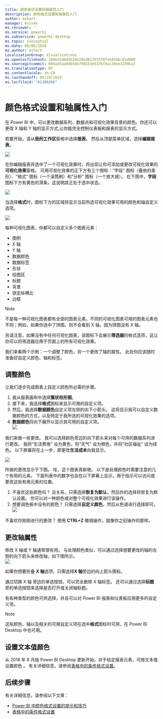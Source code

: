 ```yaml
---
title: 颜色格式设置和轴属性入门
description: 颜色格式设置和轴属性入门
author: mihart
manager: kvivek
ms.reviewer: ''
ms.service: powerbi
ms.subservice: powerbi-desktop
ms.topic: conceptual
ms.date: 08/06/2018
ms.author: mihart
LocalizationGroup: Visualizations
ms.openlocfilehash: 340e32d6d3b29e266d81253378feb4266c01d000
ms.sourcegitcommit: 60dad5aa0d85db790553e537bf8ac34ee3289ba3
ms.translationtype: MT
ms.contentlocale: zh-CN
ms.lasthandoff: 05/29/2019
ms.locfileid: "61389266"
---
```

# <a name="getting-started-with-color-formatting-and-axis-properties"></a>颜色格式设置和轴属性入门
在 Power BI  中，可以更改数据系列、数据点和可视化效果背景的颜色。你还可以更改 X 轴和 Y 轴的显示方式,让你能完全控制仪表板和报表的显示方式。

若要开始，请从**我的工作区**窗格中选择**报表**。 然后从顶部菜单区域，选择**编辑报表**。  

![](media/service-getting-started-with-color-formatting-and-axis-properties/gettingstartedcolor_1a.png)

在你编辑报表并选中了一个可视化效果时，将出现让你可添加或更改可视化效果的**可视化效果**窗格。 可用可视化效果的正下方有三个图标：“字段”  图标（叠放的条形）、“格式”  图标（一个滚筒刷）和“分析”  图标（一个放大镜）。 在下图中，**字段**图标下方有黄色的滑条，这说明其正处于选中状态。

![](media/service-getting-started-with-color-formatting-and-axis-properties/gettingstartedcolor_2a.png)

当选择**格式**时，图标下方的区域将显示当前所选可视化效果可用的颜色和轴自定义选项。  

![](media/service-getting-started-with-color-formatting-and-axis-properties/gettingstartedcolor_3a.png)

每种可视化图表，你都可以自定义多个图表元素：

* 图例
* X 轴
* Y 轴
* 数据颜色
* 数据标签
* 形状
* 绘图区
* 标题
* 背景
* 锁定纵横比
* 边框

> [!NOTE]
>  
> 不是每一种可视化图表都有全部的图表元素。不同的可视化图表可用的图表元素也不同；例如，如果你选中了饼图，则不会看到 X 轴，因为饼图没有 X 轴。

另请注意，如果没有中任何可视化图表，该图标下会展示**筛选器**的格式选项，这让你可以将筛选器应用于页面上的所有可视化效果。

我们来看两个示例：一个调整了颜色，另一个更改了轴的属性。 此处你应该随时准备好自定义颜色、轴和标签。

## <a name="working-with-colors"></a>调整颜色

让我们逐步完成图表上自定义颜色所必需的步骤。

1. 我从报表画布中选择**簇状柱形图**。
2. 接下来，我选择**格式**图标来显示可用的自定义项。
3. 然后，我选择**数据颜色**自定义项左侧的向下小箭头。 这将显示我可以自定义数据颜色的方式，以及特定于我所选的可视化效果的选项。
4. **数据颜色**将向下展开以显示其可用的自定义项。  
   ![](media/service-getting-started-with-color-formatting-and-axis-properties/gettingstartedcolor_4a.png)

我们来做一些更改。 我可以选择颜色旁边的向下箭头来对每个可用的数据系列进行更改。 我将“生活费用”  设为黄色，将“天气”  设为橙色，并将“社区福祉”  设为绿色。 以下屏幕将在上一步，即更改**生活成本**向我显示。  

![](media/service-getting-started-with-color-formatting-and-axis-properties/gettingstartedcolor_5a.png)

所做的更改显示于下图。 哇，这个图表真鲜艳。 以下是处理颜色时需要注意的几个有用的元素。 下面列表中的数字也会在以下屏幕上显示，用于指示可以访问或更改这些有用元素的位置。

1. 不喜欢这些颜色吗？ 没关系，只需选择**恢复为默认**，然后你的选择将恢复为默认设置。 你可以对一种颜色或对整个可视化效果进行该操作。
2. 想要调色板中没有的颜色？ 只需选择**自定义颜色**，然后从色谱进行选择即可。  
   ![](media/service-getting-started-with-color-formatting-and-axis-properties/gettingstartedcolor_6a.png)

不喜欢你刚刚进行的更改？ 使用 **CTRL+Z** 撤销操作，就像你之前操作的那样。

## <a name="changing-axis-properties"></a>更改轴属性

修改 X 轴或 Y 轴通常很有用。 与处理颜色类似，可以通过选择想要更改的轴的左侧的向下箭头来修改轴，如下图所示。  
![](media/service-getting-started-with-color-formatting-and-axis-properties/gettingstartedcolor_7a.png)

如果你想要折叠 **X 轴**选项，只需选择**X 轴**旁边的向上箭头图标。

通过切换 X 轴  旁边的单选按钮，可以完全删除 X 轴标签。 还可以通过选择**标题**旁的单选按钮来选择是否打开或关闭轴标题。  

有各种类型的颜色可供选择，并且可以对 Power BI 报表和仪表板应用更多的自定义项。

> [!NOTE]
>  
> 这些颜色、轴以及相关的可用自定义项在选中**格式**图标时可用，在 Power BI Desktop 中也可用。

## <a name="setting-color-from-text-values"></a>设置文本值颜色

从 2018 年 8 月版 Power BI Desktop 更新开始，对于给定报表元素，可按文本值设置颜色  。 有关详细信息，请参阅[表格中的条件格式设置](../desktop-conditional-table-formatting.md)。


## <a name="next-steps"></a>后续步骤
有关详细信息，请参阅以下文章：  

* [Power BI 中颜色格式设置的提示和技巧](service-tips-and-tricks-for-color-formatting.md)  
* [表格中的条件格式设置](../desktop-conditional-table-formatting.md)

